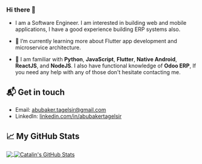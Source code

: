 ### Hi there 👋

<!--
**AbubakerTagelsir/abubakertagelsir** is a ✨ _special_ ✨ repository because its `README.md` (this file) appears on your GitHub profile.

Here are some ideas to get you started:

- 🔭 I’m currently working on ...
- 🌱 I’m currently learning ...
- 👯 I’m looking to collaborate on ...
- 🤔 I’m looking for help with ...
- 💬 Ask me about ...
- 📫 How to reach me: ...
- 😄 Pronouns: ...
- ⚡ Fun fact: ...
-->



- I am a Software Engineer. I am interested in building web and mobile applications, I have a good experience building ERP systems also.

- 🌱 I’m currently learning more about Flutter app development and microservice architecture.

- 👯 I am familiar with **Python**, **JavaScript**, **Flutter**, **Native Android**, **ReactJS**, and
**NodeJS**. I also have functional knowledge of **Odoo ERP**, If you need any help with any of those don't hesitate contacting me.



## 📬 Get in touch

- Email: <a href="mailto:abubaker.tagelsir@gmail.com">abubaker.tagelsir@gmail.com</a>
- LinkedIn: [linkedin.com/in/abubakertagelsir][1]

## &#x1f4c8; My GitHub Stats

<a href="https://github.com/abubakertagelsir">
  <img align="center" src="https://github-readme-stats.vercel.app/api/top-langs/?username=abubakertagelsir&hide=Html,PHP&title_color=ffffff&text_color=c9cacc&icon_color=2bbc8a&bg_color=1d1f21" />
</a>

<a href="https://github.com/abubakertagelsir">
  <img align="center" src="https://github-readme-stats.vercel.app/api?username=abubakertagelsir&show_icons=true&line_height=27&count_private=true&title_color=ffffff&text_color=c9cacc&icon_color=2bbc8a&bg_color=1d1f21" alt="Catalin's GitHub Stats" />
</a>

[1]: https://www.linkedin.com/in/abubakertagelsir
